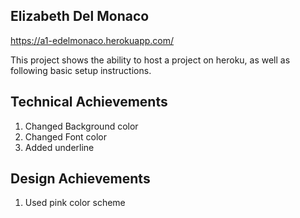 ## Elizabeth Del Monaco

https://a1-edelmonaco.herokuapp.com/

This project shows the ability to host a project on heroku, as well as following basic setup instructions.

## Technical Achievements
1. Changed Background color
2. Changed Font color
3. Added underline

## Design Achievements
1. Used pink color scheme

